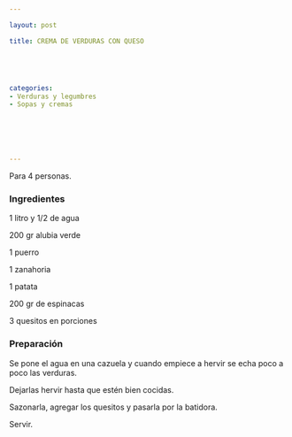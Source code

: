 ```yaml
---

layout: post

title: CREMA DE VERDURAS CON QUESO





categories:
- Verduras y legumbres
- Sopas y cremas






---
```


Para 4 personas.

<h3>Ingredientes</h3>

1 litro y 1/2 de agua

200 gr alubia verde

1 puerro

1 zanahoria

1 patata

200 gr de espinacas

3 quesitos en porciones

<h3>Preparación</h3>

Se pone el agua en una cazuela y cuando empiece a hervir se echa poco a poco las verduras.

Dejarlas hervir hasta que estén bien cocidas.

Sazonarla, agregar los quesitos y pasarla por la batidora.

Servir.